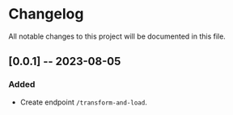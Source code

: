 # Changelog

All notable changes to this project will be documented in this file.


## [0.0.1] -- 2023-08-05

### Added

- Create endpoint `/transform-and-load`.
